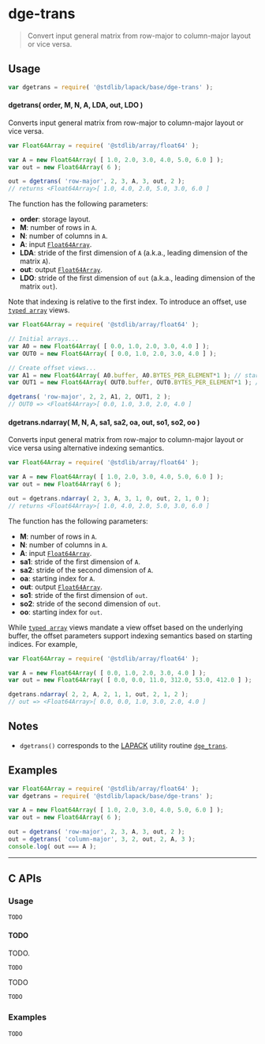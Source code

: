 <!--

@license Apache-2.0

Copyright (c) 2024 The Stdlib Authors.

Licensed under the Apache License, Version 2.0 (the "License");
you may not use this file except in compliance with the License.
You may obtain a copy of the License at

   http://www.apache.org/licenses/LICENSE-2.0

Unless required by applicable law or agreed to in writing, software
distributed under the License is distributed on an "AS IS" BASIS,
WITHOUT WARRANTIES OR CONDITIONS OF ANY KIND, either express or implied.
See the License for the specific language governing permissions and
limitations under the License.

-->

# dge-trans

> Convert input general matrix from row-major to column-major layout or vice versa.

<section class = "usage">

## Usage

```javascript
var dgetrans = require( '@stdlib/lapack/base/dge-trans' );
```

#### dgetrans( order, M, N, A, LDA, out, LDO )

Converts input general matrix from row-major to column-major layout or vice versa.

```javascript
var Float64Array = require( '@stdlib/array/float64' );

var A = new Float64Array( [ 1.0, 2.0, 3.0, 4.0, 5.0, 6.0 ] );
var out = new Float64Array( 6 );

out = dgetrans( 'row-major', 2, 3, A, 3, out, 2 );
// returns <Float64Array>[ 1.0, 4.0, 2.0, 5.0, 3.0, 6.0 ]
```

The function has the following parameters:

-   **order**: storage layout.
-   **M**: number of rows in `A`.
-   **N**: number of columns in `A`.
-   **A**: input [`Float64Array`][mdn-float64array].
-   **LDA**: stride of the first dimension of `A` (a.k.a., leading dimension of the matrix `A`).
-   **out**: output [`Float64Array`][mdn-float64array].
-   **LDO**: stride of the first dimension of `out` (a.k.a., leading dimension of the matrix `out`).

Note that indexing is relative to the first index. To introduce an offset, use [`typed array`][mdn-typed-array] views.

<!-- eslint-disable stdlib/capitalized-comments -->

```javascript
var Float64Array = require( '@stdlib/array/float64' );

// Initial arrays...
var A0 = new Float64Array( [ 0.0, 1.0, 2.0, 3.0, 4.0 ] );
var OUT0 = new Float64Array( [ 0.0, 1.0, 2.0, 3.0, 4.0 ] );

// Create offset views...
var A1 = new Float64Array( A0.buffer, A0.BYTES_PER_ELEMENT*1 ); // start at 2nd element
var OUT1 = new Float64Array( OUT0.buffer, OUT0.BYTES_PER_ELEMENT*1 ); // start at 2nd element

dgetrans( 'row-major', 2, 2, A1, 2, OUT1, 2 );
// OUT0 => <Float64Array>[ 0.0, 1.0, 3.0, 2.0, 4.0 ]
```

#### dgetrans.ndarray( M, N, A, sa1, sa2, oa, out, so1, so2, oo )

Converts input general matrix from row-major to column-major layout or vice versa using alternative indexing semantics.

```javascript
var Float64Array = require( '@stdlib/array/float64' );

var A = new Float64Array( [ 1.0, 2.0, 3.0, 4.0, 5.0, 6.0 ] );
var out = new Float64Array( 6 );

out = dgetrans.ndarray( 2, 3, A, 3, 1, 0, out, 2, 1, 0 );
// returns <Float64Array>[ 1.0, 4.0, 2.0, 5.0, 3.0, 6.0 ]
```

The function has the following parameters:

-   **M**: number of rows in `A`.
-   **N**: number of columns in `A`.
-   **A**: input [`Float64Array`][mdn-float64array].
-   **sa1**: stride of the first dimension of `A`.
-   **sa2**: stride of the second dimension of `A`.
-   **oa**: starting index for `A`.
-   **out**: output [`Float64Array`][mdn-float64array].
-   **so1**: stride of the first dimension of `out`.
-   **so2**: stride of the second dimension of `out`.
-   **oo**: starting index for `out`.

While [`typed array`][mdn-typed-array] views mandate a view offset based on the underlying buffer, the offset parameters support indexing semantics based on starting indices. For example,

```javascript
var Float64Array = require( '@stdlib/array/float64' );

var A = new Float64Array( [ 0.0, 1.0, 2.0, 3.0, 4.0 ] );
var out = new Float64Array( [ 0.0, 0.0, 11.0, 312.0, 53.0, 412.0 ] );

dgetrans.ndarray( 2, 2, A, 2, 1, 1, out, 2, 1, 2 );
// out => <Float64Array>[ 0.0, 0.0, 1.0, 3.0, 2.0, 4.0 ]
```

</section>

<!-- /.usage -->

<section class="notes">

## Notes

-   `dgetrans()` corresponds to the [LAPACK][lapack] utility routine [`dge_trans`][lapack-dge-transpose].

</section>

<!-- /.notes -->

<section class="examples">

## Examples

<!-- eslint no-undef: "error" -->

```javascript
var Float64Array = require( '@stdlib/array/float64' );
var dgetrans = require( '@stdlib/lapack/base/dge-trans' );

var A = new Float64Array( [ 1.0, 2.0, 3.0, 4.0, 5.0, 6.0 ] );
var out = new Float64Array( 6 );

out = dgetrans( 'row-major', 2, 3, A, 3, out, 2 );
out = dgetrans( 'column-major', 3, 2, out, 2, A, 3 );
console.log( out === A );
```

</section>

<!-- /.examples -->

<!-- C interface documentation. -->

* * *

<section class="c">

## C APIs

<!-- Section to include introductory text. Make sure to keep an empty line after the intro `section` element and another before the `/section` close. -->

<section class="intro">

</section>

<!-- /.intro -->

<!-- C usage documentation. -->

<section class="usage">

### Usage

```c
TODO
```

#### TODO

TODO.

```c
TODO
```

TODO

```c
TODO
```

</section>

<!-- /.usage -->

<!-- C API usage notes. Make sure to keep an empty line after the `section` element and another before the `/section` close. -->

<section class="notes">

</section>

<!-- /.notes -->

<!-- C API usage examples. -->

<section class="examples">

### Examples

```c
TODO
```

</section>

<!-- /.examples -->

</section>

<!-- /.c -->

<!-- Section for related `stdlib` packages. Do not manually edit this section, as it is automatically populated. -->

<section class="related">

</section>

<!-- /.related -->

<!-- Section for all links. Make sure to keep an empty line after the `section` element and another before the `/section` close. -->

<section class="links">

[lapack]: https://www.netlib.org/lapack/explore-html/

[lapack-dge-transpose]: https://github.com/OpenMathLib/OpenBLAS/blob/develop/lapack-netlib/LAPACKE/utils/lapacke_dge_trans.c

[mdn-float64array]: https://developer.mozilla.org/en-US/docs/Web/JavaScript/Reference/Global_Objects/Float64Array

[mdn-typed-array]: https://developer.mozilla.org/en-US/docs/Web/JavaScript/Reference/Global_Objects/TypedArray

</section>

<!-- /.links -->

